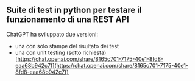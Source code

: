 ## Suite di test in python per testare il funzionamento di una REST API
ChatGPT ha sviluppato due versioni:
- una con solo stampe del risultato dei test
- una con unit testing (sotto richiesta)
[https://chat.openai.com/share/8165c701-7175-40e1-8fd8-eaa68b942c7f](https://chat.openai.com/share/8165c701-7175-40e1-8fd8-eaa68b942c7f)